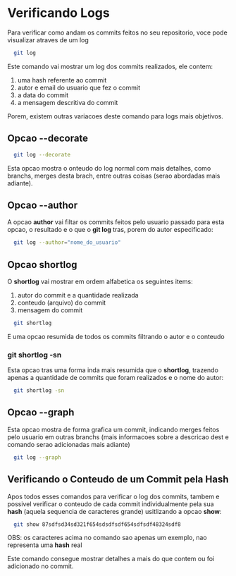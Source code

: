 # Verificando **Logs**

Para verificar como andam os commits feitos no seu repositorio, voce pode visualizar atraves de um log

```bash
  git log
```

Este comando vai mostrar um log dos commits realizados, ele contem:

1.  uma hash referente ao commit
2.  autor e email do usuario que fez o commit
3.  a data do commit
4.  a mensagem descritiva do commit

Porem, existem outras variacoes deste comando para logs mais objetivos.

## Opcao **--decorate**

```bash
  git log --decorate
```

Esta opcao mostra o onteudo do log normal com mais detalhes, como branchs, merges desta brach, entre outras coisas (serao abordadas mais adiante).

## Opcao **--author**

A opcao **author** vai filtar os commits feitos pelo usuario passado para esta opcao, o resultado e o que o **git log** tras, porem do autor especificado:

```bash
  git log --author="nome_do_usuario"
```

## Opcao **shortlog**

O **shortlog** vai mostrar em ordem alfabetica os seguintes items:

1. autor do commit e a quantidade realizada
2. conteudo (arquivo) do commit
3. mensagem do commit

```bash
  git shortlog
```

E uma opcao resumida de todos os commits filtrando o autor e o conteudo

### git shortlog -sn

Esta opcao tras uma forma inda mais resumida que o **shortlog**, trazendo apenas a quantidade de commits que foram realizados e o nome do autor:

```bash
  git shortlog -sn
```

## Opcao **--graph**

Esta opcao mostra de forma grafica um commit, indicando merges feitos pelo usuario em outras branchs (mais informacoes sobre a descricao dest e comando serao adicionadas mais adiante)

```bash
  git log --graph
```

## Verificando o Conteudo de um Commit pela Hash

Apos todos esses comandos para verificar o log dos commits, tambem e possivel verificar o conteudo de cada commit individualmente pela sua **hash** (aquela sequencia de caracteres grande) usitlizando a opcao **show**:

```bash
  git show 87sdfsd34sd321f654sdsdfsdf654sdfsdf48324sdf8
```

OBS: os caracteres acima no comando sao apenas um exemplo, nao representa uma **hash** real

Este comando consegue mostrar detalhes a mais do que contem ou foi adicionado no commit.
